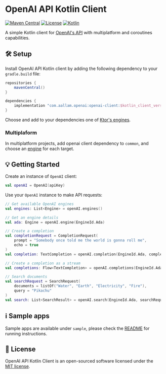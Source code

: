 # OpenAI API Kotlin Client

[![Maven Central](https://img.shields.io/maven-central/v/com.aallam.openai/openai-client?color=blue&label=Download)](https://search.maven.org/artifact/com.aallam.openai/openai-client)
[![License](https://img.shields.io/github/license/Aallam/openai-kotlin?color=yellow)](LICENSE.md)
[![Kotlin](https://img.shields.io/badge/kotlin-1.5.10-blue.svg?logo=kotlin)](https://kotlinlang.org/docs/releases.html#release-details)

A simple Kotlin client for [OpenAI's API](https://beta.openai.com/docs/api-reference) with multiplatform and coroutines capabilities. 

## 🛠 Setup

Install OpenAI API Kotlin client by adding the following dependency to your `gradle.build` file:

```groovy
repositories {
    mavenCentral()
}

dependencies {
    implementation "com.aallam.openai:openai-client:$kotlin_client_version"
}
```
Choose and add to your dependencies one of [Ktor's engines](https://ktor.io/docs/http-client-engines.html).

### Multiplaform
In multiplatform projects, add openai client dependency to `common`, and choose an [engine](https://ktor.io/docs/http-client-engines.html) for each target.

## 💡 Getting Started

Create an instance of `OpenAI` client:
```kotlin
val openAI = OpenAI(apiKey)
```

Use your `OpenAI` instance to make API requests:
```kotlin
// Get available OpenAI engines
val engines: List<Engine> = openAI.engines()

// Get an engine details
val ada: Engine = openAI.engine(EngineId.Ada)

// Create a completion
val completionRequest = CompletionRequest(
    prompt = "Somebody once told me the world is gonna roll me",
    echo = true
)
val completion: TextCompletion = openAI.completion(EngineId.Ada, completionRequest)

// Create a completion as a stream
val completions: Flow<TextCompletion> = openAI.completions(EngineId.Ada, completionRequest)

// Search documents
val searchRequest = SearchRequest(
    documents = listOf("Water", "Earth", "Electricity", "Fire"),
    query = "Pikachu"
)
val search: List<SearchResult> = openAI.search(EngineId.Ada, searchRequest)
```

## ℹ️ Sample apps

Sample apps are available under `sample`, please check the [README](sample/readme.md) for running instructions.

## 📄 License

OpenAI API Kotlin Client is an open-sourced software licensed under the [MIT license](LICENSE.md).
